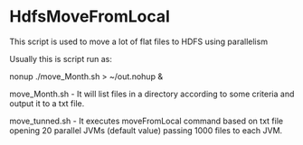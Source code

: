 # HdfsMoveFromLocal
This script is used to move a lot of flat files to HDFS using parallelism

Usually this is script run as:

nonup ./move_Month.sh > ~/out.nohup &


move_Month.sh - It will list files in a directory according to some criteria and output it to a txt file.

move_tunned.sh - It executes moveFromLocal command based on txt file opening 20 parallel JVMs (default value) passing 1000 files to each JVM.